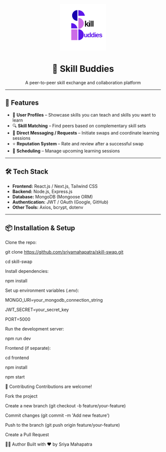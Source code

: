 <p align="center">
  <img src="./frontend/src/assets/SkillSwap (2).png" alt="Skill Buddies Logo" width="150"/>
</p>


<h1 align="center">🤝 Skill Buddies</h1>
<p align="center">A peer-to-peer skill exchange and collaboration platform</p>

---

## 🚀 Features
- 👤 **User Profiles** – Showcase skills you can teach and skills you want to learn  
- 🔍 **Skill Matching** – Find peers based on complementary skill sets  
- 💬 **Direct Messaging / Requests** – Initiate swaps and coordinate learning sessions  
- ⭐ **Reputation System** – Rate and review after a successful swap  
- 📅 **Scheduling** – Manage upcoming learning sessions  

---

## 🛠️ Tech Stack
- **Frontend:** React.js / Next.js, Tailwind CSS  
- **Backend:** Node.js, Express.js  
- **Database:** MongoDB (Mongoose ORM)  
- **Authentication:** JWT / OAuth (Google, GitHub)  
- **Other Tools:** Axios, bcrypt, dotenv  

---

## 📦 Installation & Setup

Clone the repo:

git clone https://github.com/sriyamahapatra/skill-swap.git

cd skill-swap

Install dependencies:

npm install


Set up environment variables (.env):

MONGO_URI=your_mongodb_connection_string

JWT_SECRET=your_secret_key

PORT=5000


Run the development server:

npm run dev


Frontend (if separate):

cd frontend

npm install

npm start


🤝 Contributing
Contributions are welcome!

Fork the project

Create a new branch (git checkout -b feature/your-feature)

Commit changes (git commit -m 'Add new feature')

Push to the branch (git push origin feature/your-feature)

Create a Pull Request

👩‍💻 Author
Built with ❤️ by Sriya Mahapatra
